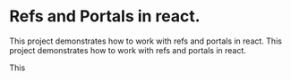 # Refs and Portals in react.

This project demonstrates how to work with refs and portals in react.
This project demonstrates how to work with refs and portals in react.


This